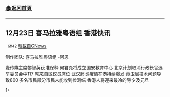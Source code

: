###  [:house:返回首頁](https://github.com/ourhimalayas/txt)
---

## 12月23日 喜马拉雅粤语组 香港快讯
` GM42` [轉載自GNews](https://gnews.org/zh-hans/679221/)

制作团队: 喜马拉雅粤语组 -阿恩



壹传媒主席黎智英获准保释
何君尧将成立国安教育中心
北京计划取消行政长官选举委员会中117 席来自区议员席位
武汉肺炎疫情在港持续爆发
食卫局技术问题导致800 多名市民部分市民未能收到检测结
香港人将迎来最冷的除夕及元旦

1+
